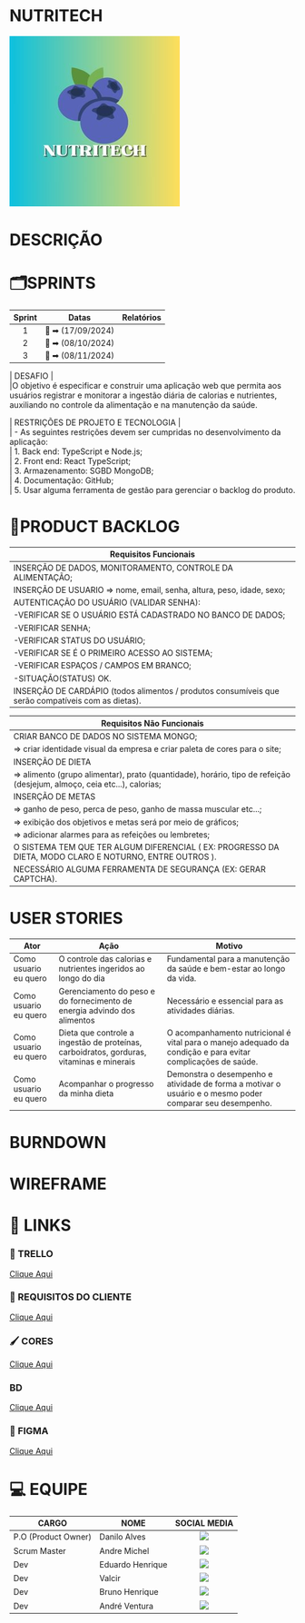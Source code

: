 # NUTRITECH
<div align="middle">
</div>
<img src='./src/pages/logo.nutritech.jpg'/>
<div>
 <h1>DESCRIÇÃO</h1>
</div>


# 🗂️SPRINTS
| Sprint  | Datas   | Relatórios                                     |
|:-------:| --------------------- |---------------------------------------------- |
|  1  | :calendar:  ➡ (17/09/2024) |
|  2  | :calendar:  ➡ (08/10/2024) |
|  3  | :calendar:  ➡ (08/11/2024)  |

|       DESAFIO       |    
|O objetivo é especificar e construir uma aplicação web que permita aos usuários registrar e monitorar a ingestão diária de calorias e nutrientes, auxiliando no controle da alimentação e na manutenção da saúde.

|       RESTRIÇÕES DE PROJETO E TECNOLOGIA      |          
| - As seguintes restrições devem ser cumpridas no desenvolvimento da aplicação:     
| 1.	Back end: TypeScript e Node.js;          
| 2.	Front end: React TypeScript;        
| 3.	Armazenamento: SGBD MongoDB;       
| 4.	Documentação: GitHub;     
| 5.	Usar alguma ferramenta de gestão para gerenciar o backlog do produto. 


# 📑PRODUCT BACKLOG
|  Requisitos Funcionais       |
|------------------------------|
| INSERÇÃO DE DADOS, MONITORAMENTO, CONTROLE DA ALIMENTAÇÃO; 
| INSERÇÃO DE USUARIO => nome, email, senha, altura, peso, idade, sexo;              
| AUTENTICAÇÃO DO USUÁRIO (VALIDAR SENHA):      
| -VERIFICAR SE O USUÁRIO ESTÁ CADASTRADO NO BANCO DE DADOS;  
| -VERIFICAR SENHA;                                           
| -VERIFICAR STATUS DO USUÁRIO;                               
| -VERIFICAR SE É O PRIMEIRO ACESSO AO SISTEMA;                                                                         
| -VERIFICAR ESPAÇOS / CAMPOS EM BRANCO;                      
| -SITUAÇÃO(STATUS) OK.                                                                                                
| INSERÇÃO DE CARDÁPIO (todos alimentos / produtos consumíveis que serão compatíveis com as dietas).

 

|   Requisitos Não Funcionais                                                                                                                      
|------------------------------|
| CRIAR BANCO DE DADOS NO SISTEMA MONGO;  
| => criar identidade visual da empresa e criar paleta de cores para o site;
| INSERÇÃO DE DIETA
| => alimento (grupo alimentar), prato (quantidade), horário, tipo de refeição (desjejum, almoço, ceia etc...), calorias;
| INSERÇÃO DE METAS
| => ganho de peso, perca de peso, ganho de massa muscular etc...;
| => exibição dos objetivos e metas será por meio de gráficos;
| => adicionar alarmes para as refeições ou lembretes;
| O SISTEMA TEM QUE TER ALGUM DIFERENCIAL ( EX: PROGRESSO DA DIETA, MODO CLARO E NOTURNO, ENTRE OUTROS ). 
| NECESSÁRIO ALGUMA FERRAMENTA DE SEGURANÇA (EX:  GERAR CAPTCHA).

# USER STORIES
|Ator          |Ação                         |Motivo                        |
|--------------|-----------------------------|------------------------------|
|Como usuario eu quero| O controle das calorias e nutrientes ingeridos ao longo do dia | Fundamental para a manutenção da saúde e bem-estar ao longo da vida.
|Como usuario eu quero| Gerenciamento do peso e do fornecimento de energia advindo dos alimentos | Necessário e essencial para as atividades diárias.
|Como usuario eu quero| Dieta que controle a ingestão de proteínas, carboidratos, gorduras, vitaminas e minerais | O acompanhamento nutricional é vital para o manejo adequado da condição e para evitar complicações de saúde.
|Como usuario eu quero| Acompanhar o progresso da minha dieta | Demonstra o desempenho e atividade de forma a motivar o usuário e o mesmo poder comparar seu desempenho.


# BURNDOWN


# WIREFRAME

# 🔗 LINKS

### 🧮 TRELLO 
[Clique Aqui]()

### 📖 REQUISITOS DO CLIENTE
[Clique Aqui]()

### 🖌️ CORES
[Clique Aqui]()

### BD 
[Clique Aqui]()

### 🎨 FIGMA
[Clique Aqui]()


# :computer: EQUIPE

|CARGO | NOME| SOCIAL MEDIA |
|------|-----|:--------------:|
| P.O (Product Owner) |   Danilo Alves    |     <a target="_blank" href="https://"><img  src="https://skillicons.dev/icons?i=github"></a>|
| Scrum Master |   Andre Michel   |     <a target="_blank" href="https://github.com/andremc331"><img  src="https://skillicons.dev/icons?i=github"></a>|
| Dev     |   Eduardo Henrique  |     <a target="_blank" href="https://"><img src="https://skillicons.dev/icons?i=github"></a>|
| Dev     |   Valcir  |     <a target="_blank" href="https://"><img  src="https://skillicons.dev/icons?i=github"></a>|
| Dev     |   Bruno Henrique   |     <a target="_blank" href="https:/"><img  src="https://skillicons.dev/icons?i=github"></a>|
| Dev     |   André Ventura   |     <a target="_blank" href="https:/"><img  src="https://skillicons.dev/icons?i=github"></a>|


